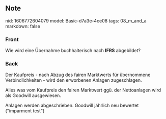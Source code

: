 ## Note
nid: 1606772604079
model: Basic-d7a3e-4ce08
tags: 08_m_and_a
markdown: false

### Front
<p>Wie wird eine Übernahme buchhalterisch nach <b>IFRS</b>
abgebildet?

### Back
<p>Der Kaufpreis - nach Abzug des fairen Marktwerts für übernommene
Verbindlichkeiten - wird den erworbenen Anlagen zugeschlagen.
<p>Alles was vom Kaufpreis den fairen Marktwert ggü. der
Nettoanlagen wird als Goodwill ausgewiesen.
<p>Anlagen werden abgeschrieben. Goodwill jährlich neu bewertet
("imparment test")
